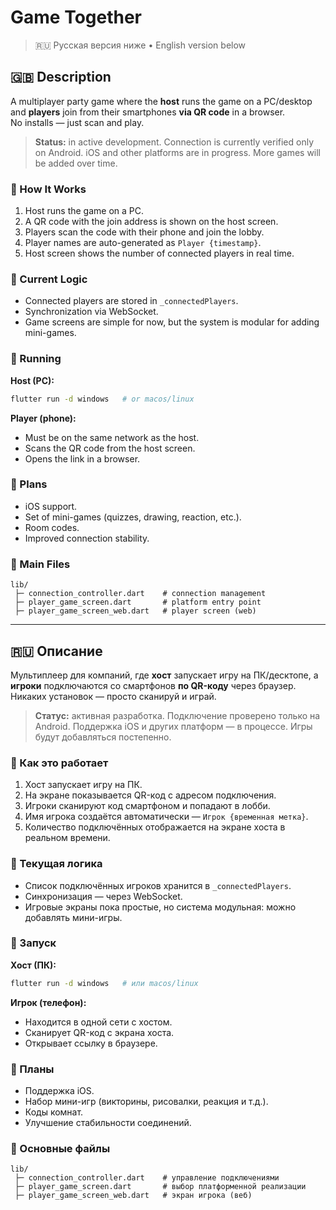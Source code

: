# Game Together

> 🇷🇺 Русская версия ниже • English version below

## 🇬🇧 Description

A multiplayer party game where the **host** runs the game on a PC/desktop and **players** join from their smartphones **via QR code** in a browser.  
No installs — just scan and play.

> **Status:** in active development. Connection is currently verified only on Android. iOS and other platforms are in progress. More games will be added over time.

### 🔹 How It Works
1. Host runs the game on a PC.
2. A QR code with the join address is shown on the host screen.
3. Players scan the code with their phone and join the lobby.
4. Player names are auto-generated as `Player {timestamp}`.
5. Host screen shows the number of connected players in real time.

### 🔹 Current Logic
- Connected players are stored in `_connectedPlayers`.
- Synchronization via WebSocket.
- Game screens are simple for now, but the system is modular for adding mini-games.

### 🔹 Running
**Host (PC):**
```bash
flutter run -d windows   # or macos/linux
```

**Player (phone):**
- Must be on the same network as the host.
- Scans the QR code from the host screen.
- Opens the link in a browser.

### 🔹 Plans
- iOS support.
- Set of mini-games (quizzes, drawing, reaction, etc.).
- Room codes.
- Improved connection stability.

### 📂 Main Files
```
lib/
 ├─ connection_controller.dart    # connection management
 ├─ player_game_screen.dart       # platform entry point
 ├─ player_game_screen_web.dart   # player screen (web)
```

---

## 🇷🇺 Описание

Мультиплеер для компаний, где **хост** запускает игру на ПК/десктопе, а **игроки** подключаются со смартфонов **по QR-коду** через браузер.  
Никаких установок — просто сканируй и играй.

> **Статус:** активная разработка. Подключение проверено только на Android. Поддержка iOS и других платформ — в процессе. Игры будут добавляться постепенно.

### 🔹 Как это работает
1. Хост запускает игру на ПК.
2. На экране показывается QR-код с адресом подключения.
3. Игроки сканируют код смартфоном и попадают в лобби.
4. Имя игрока создаётся автоматически — `Игрок {временная метка}`.
5. Количество подключённых отображается на экране хоста в реальном времени.

### 🔹 Текущая логика
- Список подключённых игроков хранится в `_connectedPlayers`.
- Синхронизация — через WebSocket.
- Игровые экраны пока простые, но система модульная: можно добавлять мини-игры.

### 🔹 Запуск
**Хост (ПК):**
```bash
flutter run -d windows   # или macos/linux
```

**Игрок (телефон):**
- Находится в одной сети с хостом.
- Сканирует QR-код с экрана хоста.
- Открывает ссылку в браузере.

### 🔹 Планы
- Поддержка iOS.
- Набор мини-игр (викторины, рисовалки, реакция и т.д.).
- Коды комнат.
- Улучшение стабильности соединений.

### 📂 Основные файлы
```
lib/
 ├─ connection_controller.dart    # управление подключениями
 ├─ player_game_screen.dart       # выбор платформенной реализации
 ├─ player_game_screen_web.dart   # экран игрока (веб)
```
